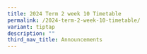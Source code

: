```yaml
---
title: 2024 Term 2 week 10 Timetable
permalink: /2024-term-2-week-10-timetable/
variant: tiptap
description: ""
third_nav_title: Announcements
---
```

